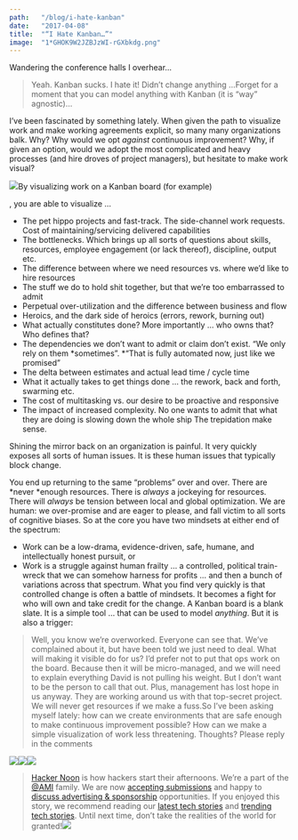 ```yaml
---
path:	"/blog/i-hate-kanban"
date:	"2017-04-08"
title:	"“I Hate Kanban…”"
image:	"1*GHOK9W2JZBJzWI-rGXbkdg.png"
---
```


Wandering the conference halls I overhear…


> Yeah. Kanban sucks. I hate it! Didn’t change anything …Forget for a moment that you can model anything with Kanban (it is “way” agnostic)…

I’ve been fascinated by something lately. When given the path to visualize work and make working agreements explicit, so many many organizations balk. Why? Why would we opt *against* continuous improvement? Why, if given an option, would we adopt the most complicated and heavy processes (and hire droves of project managers), but hesitate to make work visual?

![](/images/1*GHOK9W2JZBJzWI-rGXbkdg.png)By visualizing work on a Kanban board (for example)

, you are able to visualize …

* The pet hippo projects and fast-track. The side-channel work requests. Cost of maintaining/servicing delivered capabilities
* The bottlenecks. Which brings up all sorts of questions about skills, resources, employee engagement (or lack thereof), discipline, output etc.
* The difference between where we need resources vs. where we’d like to hire resources
* The stuff we do to hold shit together, but that we’re too embarrassed to admit
* Perpetual over-utilization and the difference between business and flow
* Heroics, and the dark side of heroics (errors, rework, burning out)
* What actually constitutes done? More importantly … who owns that? Who defines that?
* The dependencies we don’t want to admit or claim don’t exist. “We only rely on them *sometimes”. *“That is fully automated now, just like we promised”
* The delta between estimates and actual lead time / cycle time
* What it actually takes to get things done … the rework, back and forth, swarming etc.
* The cost of multitasking vs. our desire to be proactive and responsive
* The impact of increased complexity. No one wants to admit that what they are doing is slowing down the whole ship
The trepidation make sense.

Shining the mirror back on an organization is painful. It very quickly exposes all sorts of human issues. It is these human issues that typically block change.

You end up returning to the same “problems” over and over. There are *never *enough resources. There is *always* a jockeying for resources. There will *always* be tension between local and global optimization. We are human: we over-promise and are eager to please, and fall victim to all sorts of cognitive biases. So at the core you have two mindsets at either end of the spectrum:

* Work can be a low-drama, evidence-driven, safe, humane, and intellectually honest pursuit, or
* Work is a struggle against human frailty … a controlled, political train-wreck that we can somehow harness for profits
… and then a bunch of variations across that spectrum. What you find very quickly is that controlled change is often a battle of mindsets. It becomes a fight for who will own and take credit for the change. A Kanban board is a blank slate. It is a simple tool … that can be used to model *anything*. But it is also a trigger:


> Well, you know we’re overworked. Everyone can see that. We’ve complained about it, but have been told we just need to deal. What will making it visible do for us?
> I’d prefer not to put that ops work on the board. Because then it will be micro-managed, and we will need to explain everything
> David is not pulling his weight. But I don’t want to be the person to call that out. Plus, management has lost hope in us anyway. They are working around us with that top-secret project.
> We will never get resources if we make a fuss.So I’ve been asking myself lately: how can we create environments that are safe enough to make continuous improvement possible? How can we make a simple visualization of work less threatening. Thoughts? Please reply in the comments

[![](/images/1*0hqOaABQ7XGPT-OYNgiUBg.png)](http://bit.ly/HackernoonFB)[![](/images/1*Vgw1jkA6hgnvwzTsfMlnpg.png)](https://goo.gl/k7XYbx)[![](/images/1*gKBpq1ruUi0FVK2UM_I4tQ.png)](https://goo.gl/4ofytp)
> [Hacker Noon](http://bit.ly/Hackernoon) is how hackers start their afternoons. We’re a part of the [@AMI](http://bit.ly/atAMIatAMI) family. We are now [accepting submissions](http://bit.ly/hackernoonsubmission) and happy to [discuss advertising & sponsorship](mailto:partners@amipublications.com) opportunities.
> If you enjoyed this story, we recommend reading our [latest tech stories](http://bit.ly/hackernoonlatestt) and [trending tech stories](https://hackernoon.com/trending). Until next time, don’t take the realities of the world for granted!![](/images/1*35tCjoPcvq6LbB3I6Wegqw.jpeg)